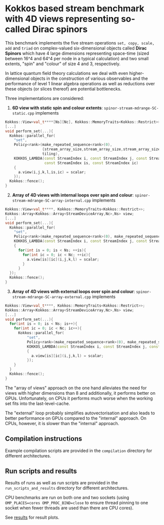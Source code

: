# Kokkos based stream benchmark with 4D views representing so-called Dirac spinors

This benchmark implements the five stream operations `set, copy, scale, add` and `triad` on complex-valued six-dimensional objects called **Dirac Spinors** which have 4 large dimensions representing space-time (sized between 16^4 and 64^4 per node in a typical calculation) and two small extents, "spin" and "colour" of size 4 and 3, respectively.

In lattice quantum field theory calculations we deal with even higher-dimensional objects in the construction of various observables and the performance of level 1 linear algebra operations as well as reductions over these objects (or slices thereof) are potential bottlenecks.

Three implementations are considered:

1) **6D view with static spin and colour extents**: `spinor-stream-mdrange-SC-static.cpp` implements

```c++
Kokkos::View<val_t****[Ns][Nc], Kokkos::MemoryTraits<Kokkos::Restrict>>;
[...]
void perform_set(...){
  Kokkos::parallel_for(
    "set",
    Policy<rank>(make_repeated_sequence<rank>(0), 
                 {stream_array_size,stream_array_size,stream_array_size,stream_array_size,Ns,Nc}, 
                 tiling),
    KOKKOS_LAMBDA(const StreamIndex i, const StreamIndex j, const StreamIndex k, const StreamIndex l,
                  const StreamIndex is, const StreamIndex ic)
    { 
      a.view(i,j,k,l,is,ic) = scalar; 
    });
  Kokkos::fence();
}
```

2) **Array of 4D views with internal loops over spin and colour**: `spinor-stream-mdrange-SC-array-internal.cpp` implements

```c++
Kokkos::View<val_t****, Kokkos::MemoryTraits<Kokkos::Restrict>>;
Kokkos::Array<Kokkos::Array<StreamDeviceArray,Nc>,Ns> view;
[...]
void perform_set(...){
  Kokkos::parallel_for(
    "set", 
    Policy<rank>(make_repeated_sequence<rank>(0), make_repeated_sequence<rank>(stream_array_size), tiling),
    KOKKOS_LAMBDA(const StreamIndex i, const StreamIndex j, const StreamIndex k, const StreamIndex l)
    { 
      for(int is = 0; is < Ns; ++is){
        for(int ic = 0; ic < Nc; ++ic){
          a.view[is][ic](i,j,k,l) = scalar; 
        }
      }
  });
  Kokkos::fence();
}
```

3) **Array of 4D views with external loops over spin and colour**: `spinor-stream-mdrange-SC-array-external.cpp` implements

```c++
Kokkos::View<val_t****, Kokkos::MemoryTraits<Kokkos::Restrict>>;
Kokkos::Array<Kokkos::Array<StreamDeviceArray,Nc>,Ns> view;
[...]
void perform_set(...){
  for(int is = 0; is < Ns; is++){
    for(int ic = 0; ic < Nc; ic++){
      Kokkos::parallel_for(
          "set", 
          Policy<rank>(make_repeated_sequence<rank>(0), make_repeated_sequence<rank>(stream_array_size),tiling),
          KOKKOS_LAMBDA(const StreamIndex i, const StreamIndex j, const StreamIndex k, const StreamIndex l)
          { 
            a.view[is][ic](i,j,k,l) = scalar; 
          });
    }
  }
  Kokkos::fence();
}
```

The "array of views" approach on the one hand alleviates the need for views with higher dimensions than 8 and additionally, it performs better on GPUs.
Unfortunately, on CPUs it performs much worse when the working set fits into the last-level-cache.

The "external" loop probably simplifies autovectorisation and also leads to better performance on GPUs compared to the "internal" approach.
On CPUs, however, it is slower than the "internal" approach.

## Compilation instructions

Example compilation scripts are provided in the `compilation` directory for different architectures.

## Run scripts and results

Results of runs as well as run scripts are provided in the `run_scripts_and_results` directory for different architectures.

CPU benchmarks are run on both one and two sockets (using `OMP_PLACES=cores OMP_PROC_BIND=close` to ensure thread pinning to one socket when fewer threads are used than there are CPU cores).

See [results](run_scripts_and_results/spinor_stream_mdrange.pdf) for result plots.
